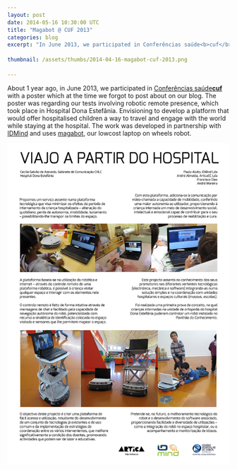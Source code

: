 ```yaml
---
layout: post
date: 2014-05-16 10:30:00 UTC
title: "Magabot @ CUF 2013"
categories: blog
excerpt: "In June 2013, we participated in Conferências saúde<b>cuf</b> with a poster regarding our tests involving robotic remote presence with hospitalised children"

thumbnail: /assets/thumbs/2014-04-16-magabot-cuf-2013.png

---
```


About 1 year ago, in June 2013, we participated in <a href="http://conferenciassaudecuf.com/2013">Conferências saúde<b>cuf</b></a> with a poster which at the time we forgot to post about on our blog. The poster was regarding our tests involving robotic remote presence, which took place in Hospital Dona Estefânia. Envisioning to develop a platform that would offer hospitalised children a way to travel and engage with the world while staying at the hospital. The work was developed in partnership with <a href="http://idmind.pt/">IDMind</a> and uses <a href="http://magabot.cc">magabot</a>, our lowcost laptop on wheels robot.
 
<img class="postimage" src="/assets/images/2014-05-16-magabot-cuf-2013.jpg"/>
